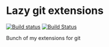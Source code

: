 Lazy git extensions
====================

[![Build status](https://ci.appveyor.com/api/projects/status/h2bq1okb5l9an1gn?svg=true)](https://ci.appveyor.com/project/DoumanAsh/lazy-git-ext) [![Build Status](https://travis-ci.org/DoumanAsh/lazy-git-ext.svg?branch=master)](https://travis-ci.org/DoumanAsh/lazy-git-ext)

Bunch of my extensions for git
